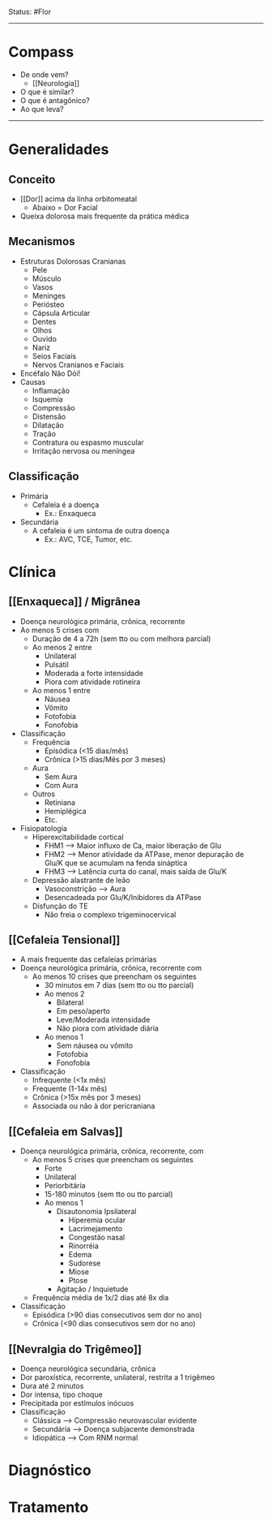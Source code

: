 Status: #Flor 

---
# Compass
- De onde vem?
	- [[Neurologia]]
- O que é similar?
- O que é antagônico?
- Ao que leva?

----
# Generalidades
## Conceito
- [[Dor]] acima da linha orbitomeatal
	- Abaixo = Dor Facial
- Queixa dolorosa mais frequente da prática médica
## Mecanismos
- Estruturas Dolorosas Cranianas
	- Pele
	- Músculo
	- Vasos
	- Meninges
	- Periósteo
	- Cápsula Articular
	- Dentes
	- Olhos
	- Ouvido
	- Nariz
	- Seios Faciais
	- Nervos Cranianos e Faciais
- Encéfalo Não Dói!
- Causas
	- Inflamação
	- Isquemia
	- Compressão
	- Distensão
	- Dilatação
	- Tração
	- Contratura ou espasmo muscular
	- Irritação nervosa ou meníngea
## Classificação
- Primária
	- Cefaleia é a doença
		- Ex.: Enxaqueca
- Secundária
	- A cefaleia é um sintoma de outra doença
		- Ex.: AVC, TCE, Tumor, etc.
# Clínica
## [[Enxaqueca]] / Migrânea
- Doença neurológica primária, crônica, recorrente
- Ao menos 5 crises com
	- Duração de 4 a 72h (sem tto ou com melhora parcial)
	- Ao menos 2 entre
		- Unilateral
		- Pulsátil
		- Moderada a forte intensidade
		- Piora com atividade rotineira
	- Ao menos 1 entre
		- Náusea
		- Vômito
		- Fotofobia
		- Fonofobia
- Classificação
	- Frequência
		- Episódica (<15 dias/mês)
		- Crônica (>15 dias/Mês por 3 meses)
	- Aura
		- Sem Aura
		- Com Aura
	- Outros
		- Retiniana
		- Hemiplégica
		- Etc.
- Fisiopatologia
	- Hiperexcitabilidade cortical
		- FHM1 --> Maior influxo de Ca, maior liberação de Glu
		- FHM2 --> Menor atividade da ATPase, menor depuração de Glu/K que se acumulam na fenda sináptica
		- FHM3 --> Latência curta do canal, mais saída de Glu/K
	- Depressão alastrante de leão
		- Vasoconstrição --> Aura
		- Desencadeada por Glu/K/Inibidores da ATPase
	- Disfunção do TE
		- Não freia o complexo trigeminocervical 
## [[Cefaleia Tensional]]
- A mais frequente das cefaleias primárias
- Doença neurológica primária, crônica, recorrente com
	- Ao menos 10 crises que preencham os seguintes
		- 30 minutos em 7 dias (sem tto ou tto parcial)
		- Ao menos 2
			- Bilateral
			- Em peso/aperto
			- Leve/Moderada intensidade
			- Não piora com atividade diária
		- Ao menos 1
			- Sem náusea ou vômito
			- Fotofobia
			- Fonofobia
- Classificação
	- Infrequente (<1x mês)
	- Frequente (1-14x mês)
	- Crônica (>15x mês por 3 meses)
	- Associada ou não à dor pericraniana
## [[Cefaleia em Salvas]]
- Doença neurológica primária, crônica, recorrente, com
	- Ao menos 5 crises que preencham os seguintes
		- Forte
		- Unilateral
		- Periorbitária
		- 15-180 minutos (sem tto ou tto parcial)
		- Ao menos 1
			- Disautonomia Ipsilateral
				- Hiperemia ocular
				- Lacrimejamento
				- Congestão nasal
				- Rinorréia
				- Edema
				- Sudorese
				- Miose
				- Ptose
			- Agitação / Inquietude
	- Frequência média de 1x/2 dias até 8x dia
- Classificação
	- Episódica (>90 dias consecutivos sem dor no ano)
	- Crônica (<90 dias consecutivos sem dor no ano)
## [[Nevralgia do Trigêmeo]]
- Doença neurológica secundária, crônica
- Dor paroxística, recorrente, unilateral, restrita a 1 trigêmeo
- Dura até 2 minutos
- Dor intensa, tipo choque
- Precipitada por estímulos inócuos
- Classificação
	- Clássica --> Compressão neurovascular evidente
	- Secundária --> Doença subjacente demonstrada
	- Idiopática --> Com RNM normal

# Diagnóstico
# Tratamento